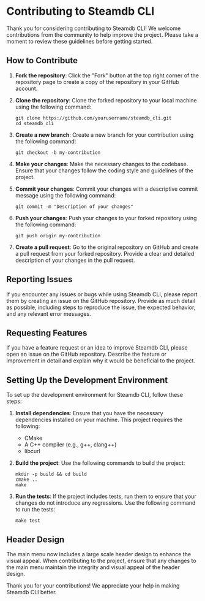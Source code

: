 # Contributing to Steamdb CLI

Thank you for considering contributing to Steamdb CLI! We welcome contributions from the community to help improve the project. Please take a moment to review these guidelines before getting started.

## How to Contribute

1. **Fork the repository**: Click the "Fork" button at the top right corner of the repository page to create a copy of the repository in your GitHub account.

2. **Clone the repository**: Clone the forked repository to your local machine using the following command:
   ```
   git clone https://github.com/yourusername/steamdb_cli.git
   cd steamdb_cli
   ```

3. **Create a new branch**: Create a new branch for your contribution using the following command:
   ```
   git checkout -b my-contribution
   ```

4. **Make your changes**: Make the necessary changes to the codebase. Ensure that your changes follow the coding style and guidelines of the project.

5. **Commit your changes**: Commit your changes with a descriptive commit message using the following command:
   ```
   git commit -m "Description of your changes"
   ```

6. **Push your changes**: Push your changes to your forked repository using the following command:
   ```
   git push origin my-contribution
   ```

7. **Create a pull request**: Go to the original repository on GitHub and create a pull request from your forked repository. Provide a clear and detailed description of your changes in the pull request.

## Reporting Issues

If you encounter any issues or bugs while using Steamdb CLI, please report them by creating an issue on the GitHub repository. Provide as much detail as possible, including steps to reproduce the issue, the expected behavior, and any relevant error messages.

## Requesting Features

If you have a feature request or an idea to improve Steamdb CLI, please open an issue on the GitHub repository. Describe the feature or improvement in detail and explain why it would be beneficial to the project.

## Setting Up the Development Environment

To set up the development environment for Steamdb CLI, follow these steps:

1. **Install dependencies**: Ensure that you have the necessary dependencies installed on your machine. This project requires the following:
   - CMake
   - A C++ compiler (e.g., g++, clang++)
   - libcurl

2. **Build the project**: Use the following commands to build the project:
   ```
   mkdir -p build && cd build
   cmake ..
   make
   ```

3. **Run the tests**: If the project includes tests, run them to ensure that your changes do not introduce any regressions. Use the following command to run the tests:
   ```
   make test
   ```

## Header Design

The main menu now includes a large scale header design to enhance the visual appeal. When contributing to the project, ensure that any changes to the main menu maintain the integrity and visual appeal of the header design.

Thank you for your contributions! We appreciate your help in making Steamdb CLI better.
